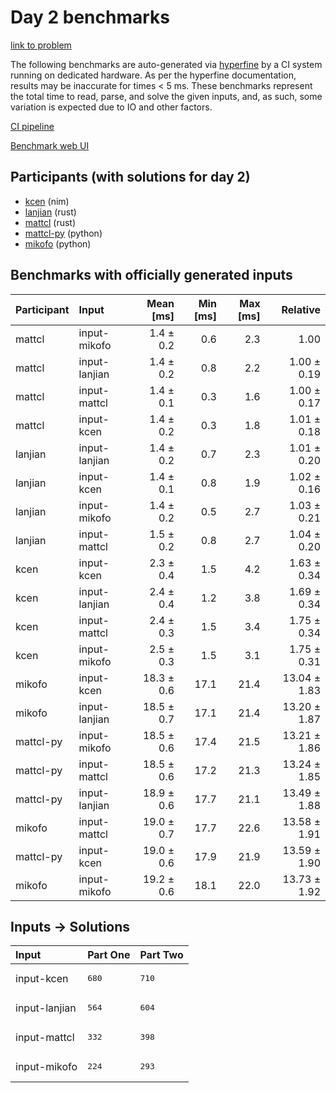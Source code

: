 # Day 2 benchmarks

[link to problem](https://adventofcode.com/2024/day/2)

The following benchmarks are auto-generated via
[hyperfine](https://github.com/sharkdp/hyperfine) by a CI system running on
dedicated hardware. As per the hyperfine documentation, results may be
inaccurate for times < 5 ms. These benchmarks represent the total time to read,
parse, and solve the given inputs, and, as such, some variation is expected due
to IO and other factors.

[CI pipeline](http://ci.papercode.net:8080/teams/main/pipelines/aoc2024)

[Benchmark web UI](https://aoc.ancalagon.black)


## Participants (with solutions for day 2)

- [kcen](https://github.com/kcen/aoc2024) (nim)
- [lanjian](https://github.com/lanjian/aoc-2024) (rust)
- [mattcl](https://github.com/mattcl/aoc2024) (rust)
- [mattcl-py](https://github.com/mattcl/aoc2024-py) (python)
- [mikofo](https://github.com/mikofo/aoc2024) (python)


## Benchmarks with officially generated inputs

| Participant | Input | Mean [ms] | Min [ms] | Max [ms] | Relative |
|:---|:---|---:|---:|---:|---:|
| mattcl | input-mikofo | 1.4 ± 0.2 | 0.6 | 2.3 | 1.00 |
| mattcl | input-lanjian | 1.4 ± 0.2 | 0.8 | 2.2 | 1.00 ± 0.19 |
| mattcl | input-mattcl | 1.4 ± 0.1 | 0.3 | 1.6 | 1.00 ± 0.17 |
| mattcl | input-kcen | 1.4 ± 0.2 | 0.3 | 1.8 | 1.01 ± 0.18 |
| lanjian | input-lanjian | 1.4 ± 0.2 | 0.7 | 2.3 | 1.01 ± 0.20 |
| lanjian | input-kcen | 1.4 ± 0.1 | 0.8 | 1.9 | 1.02 ± 0.16 |
| lanjian | input-mikofo | 1.4 ± 0.2 | 0.5 | 2.7 | 1.03 ± 0.21 |
| lanjian | input-mattcl | 1.5 ± 0.2 | 0.8 | 2.7 | 1.04 ± 0.20 |
| kcen | input-kcen | 2.3 ± 0.4 | 1.5 | 4.2 | 1.63 ± 0.34 |
| kcen | input-lanjian | 2.4 ± 0.4 | 1.2 | 3.8 | 1.69 ± 0.34 |
| kcen | input-mattcl | 2.4 ± 0.3 | 1.5 | 3.4 | 1.75 ± 0.34 |
| kcen | input-mikofo | 2.5 ± 0.3 | 1.5 | 3.1 | 1.75 ± 0.31 |
| mikofo | input-kcen | 18.3 ± 0.6 | 17.1 | 21.4 | 13.04 ± 1.83 |
| mikofo | input-lanjian | 18.5 ± 0.7 | 17.1 | 21.4 | 13.20 ± 1.87 |
| mattcl-py | input-mikofo | 18.5 ± 0.6 | 17.4 | 21.5 | 13.21 ± 1.86 |
| mattcl-py | input-mattcl | 18.5 ± 0.6 | 17.2 | 21.3 | 13.24 ± 1.85 |
| mattcl-py | input-lanjian | 18.9 ± 0.6 | 17.7 | 21.1 | 13.49 ± 1.88 |
| mikofo | input-mattcl | 19.0 ± 0.7 | 17.7 | 22.6 | 13.58 ± 1.91 |
| mattcl-py | input-kcen | 19.0 ± 0.6 | 17.9 | 21.9 | 13.59 ± 1.90 |
| mikofo | input-mikofo | 19.2 ± 0.6 | 18.1 | 22.0 | 13.73 ± 1.92 |


## Inputs -> Solutions

| Input | Part One | Part Two |
|:---|:---|:---|
|input-kcen|<pre>680</pre>|<pre>710</pre>|
|input-lanjian|<pre>564</pre>|<pre>604</pre>|
|input-mattcl|<pre>332</pre>|<pre>398</pre>|
|input-mikofo|<pre>224</pre>|<pre>293</pre>|
